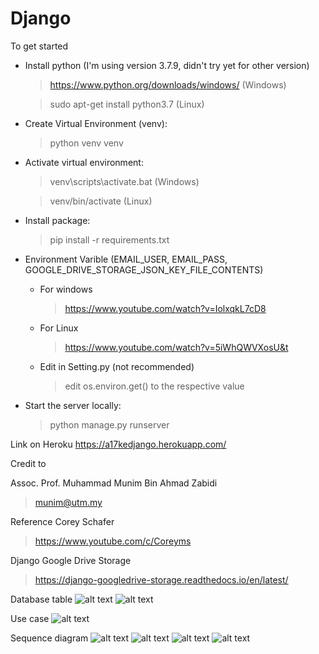 # Django

To get started
* Install python (I'm using version 3.7.9, didn't try yet for other version)
    >https://www.python.org/downloads/windows/ (Windows)
    
    >sudo apt-get install python3.7  (Linux)
* Create Virtual Environment (venv):
    >python venv venv
* Activate virtual environment:
    >venv\scripts\activate.bat (Windows) 
    
    >venv/bin/activate (Linux)
* Install package:
    >pip install -r requirements.txt
* Environment Varible (EMAIL_USER, EMAIL_PASS, GOOGLE_DRIVE_STORAGE_JSON_KEY_FILE_CONTENTS)
    * For windows
      >https://www.youtube.com/watch?v=IolxqkL7cD8
    * For Linux 
      >https://www.youtube.com/watch?v=5iWhQWVXosU&t
    * Edit in Setting.py (not recommended)
      >edit os.environ.get() to the respective value
* Start the server locally:
    >python manage.py runserver

Link on Heroku
https://a17kedjango.herokuapp.com/

Credit to

Assoc. Prof. Muhammad Munim Bin Ahmad Zabidi
>munim@utm.my

Reference
Corey Schafer 
>https://www.youtube.com/c/Coreyms

Django Google Drive Storage
>https://django-googledrive-storage.readthedocs.io/en/latest/

Database table
![alt text](https://github.com/tanwailiang97/server_py/blob/master/WhatsApp%20Image%202021-02-24%20at%2022.32.09.jpeg)
![alt text](https://github.com/tanwailiang97/server_py/blob/master/Screenshot%202021-02-26%20160537.png)

Use case
![alt text](https://github.com/tanwailiang97/server_py/blob/master/Use%20case.jpeg)

Sequence diagram
![alt text](https://github.com/tanwailiang97/server_py/blob/master/Sequence%20diagram%201.jpeg)
![alt text](https://github.com/tanwailiang97/server_py/blob/master/Sequence%20diagram%202.jpeg)
![alt text](https://github.com/tanwailiang97/server_py/blob/master/Sequence%20diagram%203.jpeg)
![alt text](https://github.com/tanwailiang97/server_py/blob/master/Sequence%20diagram%204.jpeg)
